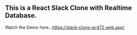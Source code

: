 ## This is a React Slack Clone with Realtime Database.

Watch the Demo here...https://slack-clone-ac472.web.app/
